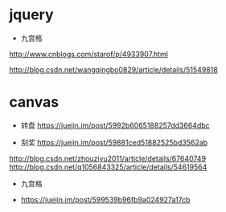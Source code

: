 
# jquery

- 九宫格

http://www.cnblogs.com/starof/p/4933907.html

http://blog.csdn.net/wangqingbo0829/article/details/51549818

# canvas

- 转盘
https://juejin.im/post/5992b6065188257dd3664dbc

- 刮奖
https://juejin.im/post/59881ced51882525bd3562ab

http://blog.csdn.net/zhouziyu2011/article/details/67640749
http://blog.csdn.net/q1056843325/article/details/54619564

- 九宫格

- https://juejin.im/post/599539b96fb9a024927a17cb